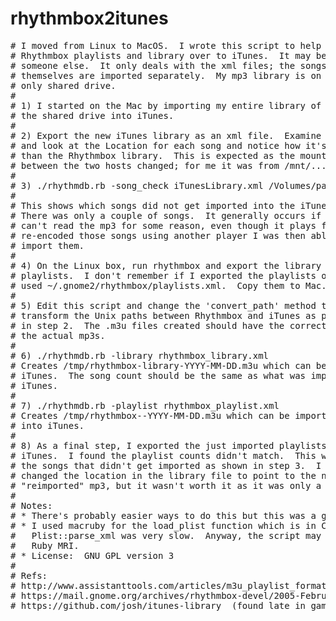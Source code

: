 rhythmbox2itunes
================
<pre>
# I moved from Linux to MacOS.  I wrote this script to help move my
# Rhythmbox playlists and library over to iTunes.  It may be of use to
# someone else.  It only deals with the xml files; the songs
# themselves are imported separately.  My mp3 library is on a read
# only shared drive.
#
# 1) I started on the Mac by importing my entire library of mp3s from
# the shared drive into iTunes.
#
# 2) Export the new iTunes library as an xml file.  Examine the file
# and look at the Location for each song and notice how it's different
# than the Rhythmbox library.  This is expected as the mount point
# between the two hosts changed; for me it was from /mnt/... to /Volumes/...
#
# 3) ./rhythmdb.rb -song_check iTunesLibrary.xml /Volumes/path/to/music/lib
#
# This shows which songs did not get imported into the iTunes library.
# There was only a couple of songs.  It generally occurs if iTunes
# can't read the mp3 for some reason, even though it plays fine.  If I
# re-encoded those songs using another player I was then able to
# import them.
#
# 4) On the Linux box, run rhythmbox and export the library and the
# playlists.  I don't remember if I exported the playlists or just
# used ~/.gnome2/rhythmbox/playlists.xml.  Copy them to Mac.
#
# 5) Edit this script and change the 'convert_path' method to
# transform the Unix paths between Rhythmbox and iTunes as pointed out
# in step 2.  The .m3u files created should have the correct paths to
# the actual mp3s.
#
# 6) ./rhythmdb.rb -library rhythmbox_library.xml
# Creates /tmp/rhythmbox-library-YYYY-MM-DD.m3u which can be read into
# iTunes.  The song count should be the same as what was imported into
# iTunes.
#
# 7) ./rhythmdb.rb -playlist rhythmbox_playlist.xml
# Creates /tmp/rhythmbox-<playlist>-YYYY-MM-DD.m3u which can be imported
# into iTunes.
#
# 8) As a final step, I exported the just imported playlists in
# iTunes.  I found the playlist counts didn't match.  This was due to
# the songs that didn't get imported as shown in step 3.  I could have
# changed the location in the library file to point to the new
# "reimported" mp3, but it wasn't worth it as it was only a few songs.
#
# Notes:
# * There's probably easier ways to do this but this was a good Ruby exercise.
# * I used macruby for the load_plist function which is in C.  The
#   Plist::parse_xml was very slow.  Anyway, the script may work with
#   Ruby MRI.
# * License:  GNU GPL version 3
#
# Refs:
# http://www.assistanttools.com/articles/m3u_playlist_format.shtml
# https://mail.gnome.org/archives/rhythmbox-devel/2005-February/msg00051.html
# https://github.com/josh/itunes-library  (found late in game)
</pre>

